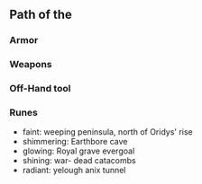 ## Path of the

### Armor

### Weapons

### Off-Hand tool

### Runes
- faint: weeping peninsula, north of Oridys' rise
- shimmering: Earthbore cave
- glowing: Royal grave evergoal
- shining: war- dead catacombs
- radiant: yelough anix tunnel